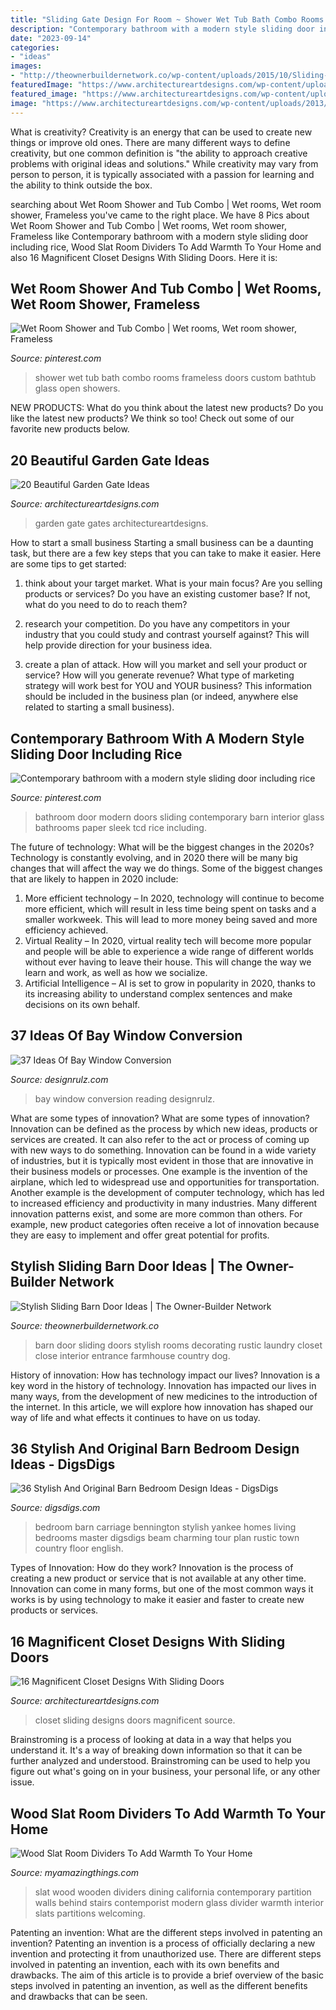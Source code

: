 ```yaml
---
title: "Sliding Gate Design For Room ~ Shower Wet Tub Bath Combo Rooms Frameless Doors Custom Bathtub Glass Open Showers"
description: "Contemporary bathroom with a modern style sliding door including rice"
date: "2023-09-14"
categories:
- "ideas"
images:
- "http://theownerbuildernetwork.co/wp-content/uploads/2015/10/Sliding-Barn-Door-Ideas-1.jpg"
featuredImage: "https://www.architectureartdesigns.com/wp-content/uploads/2013/03/Gates-ArchitectureArtDesigns-6.jpg"
featured_image: "https://www.architectureartdesigns.com/wp-content/uploads/2016/06/6-14.jpg"
image: "https://www.architectureartdesigns.com/wp-content/uploads/2013/03/Gates-ArchitectureArtDesigns-6.jpg"
---
```



What is creativity?
Creativity is an energy that can be used to create new things or improve old ones. There are many different ways to define creativity, but one common definition is "the ability to approach creative problems with original ideas and solutions." While creativity may vary from person to person, it is typically associated with a passion for learning and the ability to think outside the box.

	

		
searching about Wet Room Shower and Tub Combo | Wet rooms, Wet room shower, Frameless you've came to the right place. We have 8 Pics about Wet Room Shower and Tub Combo | Wet rooms, Wet room shower, Frameless like Contemporary bathroom with a modern style sliding door including rice, Wood Slat Room Dividers To Add Warmth To Your Home and also 16 Magnificent Closet Designs With Sliding Doors. Here it is:
		
    
## Wet Room Shower And Tub Combo | Wet Rooms, Wet Room Shower, Frameless

<img loading=lazy src="https://i.pinimg.com/736x/e1/37/ee/e137ee1f5ea3a8d0b9011097185a0de2.jpg" onerror="this.onerror=null;this.src='https://tse3.mm.bing.net/th?id=OIP._jqkcILsHNf_92ESrKMmywHaJ3&amp;pid=15.1';" alt="Wet Room Shower and Tub Combo | Wet rooms, Wet room shower, Frameless">

_Source: pinterest.com_

>shower wet tub bath combo rooms frameless doors custom bathtub glass open showers. 

	

NEW PRODUCTS: What do you think about the latest new products?
Do you like the latest new products? We think so too! Check out some of our favorite new products below.

    
## 20 Beautiful Garden Gate Ideas

<img loading=lazy src="https://www.architectureartdesigns.com/wp-content/uploads/2013/03/Gates-ArchitectureArtDesigns-6.jpg" onerror="this.onerror=null;this.src='https://tse3.mm.bing.net/th?id=OIP.SGeevEAtPGw3-zs_8P6foQAAAA&amp;pid=15.1';" alt="20 Beautiful Garden Gate Ideas">

_Source: architectureartdesigns.com_

>garden gate gates architectureartdesigns. 

	

How to start a small business
Starting a small business can be a daunting task, but there are a few key steps that you can take to make it easier. Here are some tips to get started:
1. think about your target market. What is your main focus? Are you selling products or services? Do you have an existing customer base? If not, what do you need to do to reach them?

2. research your competition. Do you have any competitors in your industry that you could study and contrast yourself against? This will help provide direction for your business idea.

3. create a plan of attack. How will you market and sell your product or service? How will you generate revenue? What type of marketing strategy will work best for YOU and YOUR business? This information should be included in the business plan (or indeed, anywhere else related to starting a small business).

    
## Contemporary Bathroom With A Modern Style Sliding Door Including Rice

<img loading=lazy src="https://i.pinimg.com/736x/4c/39/1f/4c391f72383f6b17cd146668a37ab1b2.jpg" onerror="this.onerror=null;this.src='https://tse1.mm.bing.net/th?id=OIP.efvboGjdQosnXBYonGmBbgHaJ3&amp;pid=15.1';" alt="Contemporary bathroom with a modern style sliding door including rice">

_Source: pinterest.com_

>bathroom door modern doors sliding contemporary barn interior glass bathrooms paper sleek tcd rice including. 

	

The future of technology: What will be the biggest changes in the 2020s?
Technology is constantly evolving, and in 2020 there will be many big changes that will affect the way we do things. Some of the biggest changes that are likely to happen in 2020 include: 
1. More efficient technology – In 2020, technology will continue to become more efficient, which will result in less time being spent on tasks and a smaller workweek. This will lead to more money being saved and more efficiency achieved. 
2. Virtual Reality – In 2020, virtual reality tech will become more popular and people will be able to experience a wide range of different worlds without ever having to leave their house. This will change the way we learn and work, as well as how we socialize. 
3. Artificial Intelligence – AI is set to grow in popularity in 2020, thanks to its increasing ability to understand complex sentences and make decisions on its own behalf.

    
## 37 Ideas Of Bay Window Conversion

<img loading=lazy src="https://cdn.designrulz.com/wp-content/uploads/9999/12/BAY-WINDOW-DESIGNRULZ-20.jpg" onerror="this.onerror=null;this.src='https://tse3.mm.bing.net/th?id=OIP.R-u3qFoiJw--SuZ9X5hQWgHaLG&amp;pid=15.1';" alt="37 Ideas Of Bay Window Conversion">

_Source: designrulz.com_

>bay window conversion reading designrulz. 

	

What are some types of innovation?
What are some types of innovation? Innovation can be defined as the process by which new ideas, products or services are created. It can also refer to the act or process of coming up with new ways to do something. 
Innovation can be found in a wide variety of industries, but it is typically most evident in those that are innovative in their business models or processes. One example is the invention of the airplane, which led to widespread use and opportunities for transportation. Another example is the development of computer technology, which has led to increased efficiency and productivity in many industries. 
Many different innovation patterns exist, and some are more common than others. For example, new product categories often receive a lot of innovation because they are easy to implement and offer great potential for profits.

    
## Stylish Sliding Barn Door Ideas | The Owner-Builder Network

<img loading=lazy src="http://theownerbuildernetwork.co/wp-content/uploads/2015/10/Sliding-Barn-Door-Ideas-1.jpg" onerror="this.onerror=null;this.src='https://tse3.mm.bing.net/th?id=OIP.dERCfLIANIeLyz4z6IminQHaJ4&amp;pid=15.1';" alt="Stylish Sliding Barn Door Ideas | The Owner-Builder Network">

_Source: theownerbuildernetwork.co_

>barn door sliding doors stylish rooms decorating rustic laundry closet close interior entrance farmhouse country dog. 

	

History of innovation: How has technology impact our lives?
Innovation is a key word in the history of technology. Innovation has impacted our lives in many ways, from the development of new medicines to the introduction of the internet. In this article, we will explore how innovation has shaped our way of life and what effects it continues to have on us today.

    
## 36 Stylish And Original Barn Bedroom Design Ideas - DigsDigs

<img loading=lazy src="https://www.digsdigs.com/photos/stylish-and-original-barn-bedrooms-33.jpg" onerror="this.onerror=null;this.src='https://tse2.mm.bing.net/th?id=OIP._wSARuEBEe1TRBfL6rLcDwAAAA&amp;pid=15.1';" alt="36 Stylish And Original Barn Bedroom Design Ideas - DigsDigs">

_Source: digsdigs.com_

>bedroom barn carriage bennington stylish yankee homes living bedrooms master digsdigs beam charming tour plan rustic town country floor english. 

	

Types of Innovation: How do they work?
Innovation is the process of creating a new product or service that is not available at any other time. Innovation can come in many forms, but one of the most common ways it works is by using technology to make it easier and faster to create new products or services.

    
## 16 Magnificent Closet Designs With Sliding Doors

<img loading=lazy src="https://www.architectureartdesigns.com/wp-content/uploads/2016/06/6-14.jpg" onerror="this.onerror=null;this.src='https://tse2.mm.bing.net/th?id=OIP.CtY2e9VAKipbYqcJgKduSQHaJ3&amp;pid=15.1';" alt="16 Magnificent Closet Designs With Sliding Doors">

_Source: architectureartdesigns.com_

>closet sliding designs doors magnificent source. 

	

Brainstroming is a process of looking at data in a way that helps you understand it. It's a way of breaking down information so that it can be further analyzed and understood. Brainstroming can be used to help you figure out what's going on in your business, your personal life, or any other issue.

    
## Wood Slat Room Dividers To Add Warmth To Your Home

<img loading=lazy src="http://myamazingthings.com/wp-content/uploads/2017/01/contemporary-architecture_.jpg" onerror="this.onerror=null;this.src='https://tse2.mm.bing.net/th?id=OIP.x_Ypl0Ig3-9vlpVWSzoUQQHaGR&amp;pid=15.1';" alt="Wood Slat Room Dividers To Add Warmth To Your Home">

_Source: myamazingthings.com_

>slat wood wooden dividers dining california contemporary partition walls behind stairs contemporist modern glass divider warmth interior slats partitions welcoming. 

	

Patenting an invention: What are the different steps involved in patenting an invention?
Patenting an invention is a process of officially declaring a new invention and protecting it from unauthorized use. There are different steps involved in patenting an invention, each with its own benefits and drawbacks. The aim of this article is to provide a brief overview of the basic steps involved in patenting an invention, as well as the different benefits and drawbacks that can be seen.

